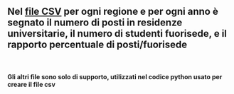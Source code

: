 <h2> Nel <a href='https://github.com/savaij/savaij.github.io/blob/main/uni_fuorisede/residenze_per_fuorisede/residenze_per_fuorisede.csv' target="_blank">file CSV</a> per ogni regione e per ogni anno è segnato il numero di posti in residenze universitarie, il numero di studenti fuorisede, 
  e il rapporto percentuale di posti/fuorisede </h2>
  <br><br>
 <b>Gli altri file sono solo di supporto, utilizzati nel codice python usato per creare il file csv</b>
